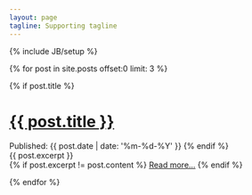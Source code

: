 ```yaml
---
layout: page
tagline: Supporting tagline
---
```

{% include JB/setup %}

{% for post in site.posts offset:0 limit: 3 %}

{% if post.title %}
  <h1 class="entry-title">
    <a href="{{ root_url }}{{ post.url }}">{{ post.title }}</a>
  </h1>
Published: {{ post.date | date: '%m-%d-%Y' }}
{% endif %}
<div class="entry-content">{{ post.excerpt }}</div>
{% if post.excerpt != post.content %}
  <a href="{{ root_url }}{{ post.url }}">Read more...</a>
{% endif %}

{% endfor %}